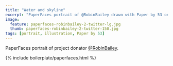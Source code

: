 ```yaml
---
title: "Water and skyline"
excerpt: "PaperFaces portrait of @RobinBailey drawn with Paper by 53 on an iPad."
image: 
  feature: paperfaces-robinbailey-2-twitter-lg.jpg
  thumb: paperfaces-robinbailey-2-twitter-150.jpg
tags: [portrait, illustration, Paper by 53]
---
```


PaperFaces portrait of project donator [@RobinBailey](http://twitter.com/RobinBailey).

{% include boilerplate/paperfaces.html %}